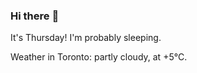 ### Hi there :wave:

It's Thursday! I'm probably sleeping.

Weather in Toronto: partly cloudy, at +5°C.
